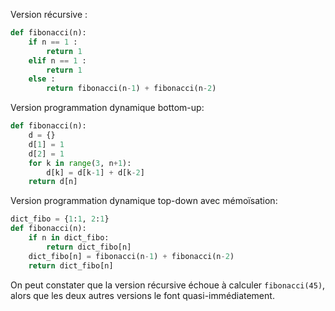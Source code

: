 Version récursive :

```python linenums='1'
def fibonacci(n):
    if n == 1 :
        return 1   
    elif n == 1 :
        return 1
    else :
        return fibonacci(n-1) + fibonacci(n-2)
```




Version programmation dynamique bottom-up:

```python linenums='1'
def fibonacci(n):
    d = {}
    d[1] = 1
    d[2] = 1
    for k in range(3, n+1):
        d[k] = d[k-1] + d[k-2]
    return d[n]
```


Version programmation dynamique top-down avec mémoïsation:

```python linenums='1'
dict_fibo = {1:1, 2:1}
def fibonacci(n):
    if n in dict_fibo:
        return dict_fibo[n]
    dict_fibo[n] = fibonacci(n-1) + fibonacci(n-2)
    return dict_fibo[n]
```








On peut constater que la version récursive échoue à calculer ```fibonacci(45)```, alors que les deux autres versions le font quasi-immédiatement. 

